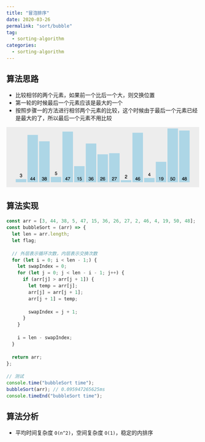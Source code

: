 ```yaml
---
title: "冒泡排序"
date: 2020-03-26
permalink: "sort/bubble"
tag:
  - sorting-algorithm
categories:
  - sorting-algorithm
---
```


## 算法思路

- 比较相邻的两个元素，如果前一个比后一个大，则交换位置
- 第一轮的时候最后一个元素应该是最大的一个
- 按照步骤一的方法进行相邻两个元素的比较，这个时候由于最后一个元素已经是最大的了，所以最后一个元素不用比较

![冒泡排序](./images/bubble_sort.gif)

## 算法实现

```js
const arr = [3, 44, 38, 5, 47, 15, 36, 26, 27, 2, 46, 4, 19, 50, 48];
const bubbleSort = (arr) => {
  let len = arr.length;
  let flag;

  // 外层表示循环次数，内层表示交换次数
  for (let i = 0; i < len - 1;) {
    let swapIndex = 0;
    for (let j = 0; j < len - i - 1; j++) {
      if (arr[j] > arr[j + 1]) {
        let temp = arr[j];
        arr[j] = arr[j + 1];
        arr[j + 1] = temp;

        swapIndex = j + 1;
      }
    }

    i = len - swapIndex;
  }

  return arr;
};

// 测试
console.time("bubbleSort time");
bubbleSort(arr); // 0.095947265625ms
console.timeEnd("bubbleSort time");
```

## 算法分析

- 平均时间复杂度 `O(n^2)`，空间复杂度 `O(1)`，稳定的内排序
